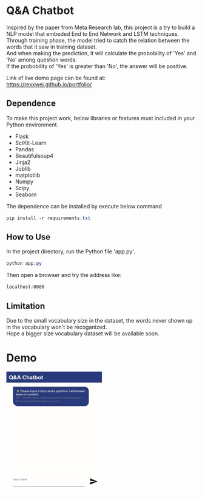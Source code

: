 Q&A Chatbot
=========
Inspired by the paper from Meta Research lab, this project is a try to build a NLP model that embeded End to End Network and LSTM techniques.
Through training phase, the model tried to catch the relation between the words that it saw in training dataset. <br>
And when making the prediction, it will calculate the probobility of 'Yes' and 'No' among question words.<br>
If the probobility of 'Yes' is greater than 'No', the answer will be positive.<br>

Link of live demo page can be found at: <br>
https://rexxwei.github.io/portfolio/


Dependence
----
To make this project work, below libraries or features must included in your Python environment. 
  - Flask
  - SciKit-Learn
  - Pandas
  - Beautifulsoup4
  - Jinja2
  - Joblib
  - matplotlib
  - Numpy
  - Scipy
  - Seaborn
  
The dependence can be installed by execute below command
```css
pip install -r requirements.txt
```


How to Use
----
In the project directory, run the Python file 'app.py'.<br>
```css
python app.py
```
Then open a browser and try the address like:<br>
```css
localhost:8080
```


Limitation
----
Due to the small vocabulary size in the dataset, the words never shown up in the vocabulary won't be recoganized.<br>
Hope a bigger size vocabulary dataset will be available soon.<br>


Demo
=========
<img src="demo.gif" width="50%" />
